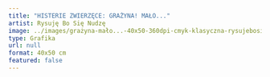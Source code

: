 ```yaml
---
title: "HISTERIE ZWIERZĘCE: GRAŻYNA! MAŁO..."
artist: Rysuję Bo Się Nudzę
image: ../images/grażyna-mało...-40x50-360dpi-cmyk-klasyczna-rysujebosienudze-rysuję-bo-się-nudzę.png
type: Grafika
url: null
format: 40x50 cm
featured: false
---
```

